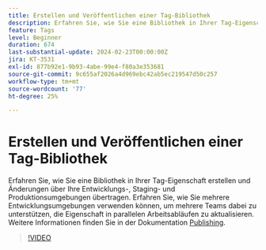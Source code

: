 ```yaml
---
title: Erstellen und Veröffentlichen einer Tag-Bibliothek
description: Erfahren Sie, wie Sie eine Bibliothek in Ihrer Tag-Eigenschaft erstellen und Änderungen durch Ihre Entwicklungs-, Staging- und Produktionsumgebungen pushen.
feature: Tags
level: Beginner
duration: 674
last-substantial-update: 2024-02-23T00:00:00Z
jira: KT-3531
exl-id: 877b92e1-9b93-4abe-99e4-f80a3e353681
source-git-commit: 9c655af2026a4d969ebc42ab5ec219547d50c257
workflow-type: tm+mt
source-wordcount: '77'
ht-degree: 25%

---
```


# Erstellen und Veröffentlichen einer Tag-Bibliothek

Erfahren Sie, wie Sie eine Bibliothek in Ihrer Tag-Eigenschaft erstellen und Änderungen über Ihre Entwicklungs-, Staging- und Produktionsumgebungen übertragen. Erfahren Sie, wie Sie mehrere Entwicklungsumgebungen verwenden können, um mehrere Teams dabei zu unterstützen, die Eigenschaft in parallelen Arbeitsabläufen zu aktualisieren. Weitere Informationen finden Sie in der Dokumentation [Publishing](https://experienceleague.adobe.com/docs/experience-platform/tags/publish/overview.html).

>[!VIDEO](https://video.tv.adobe.com/v/28731/?learn=on)

